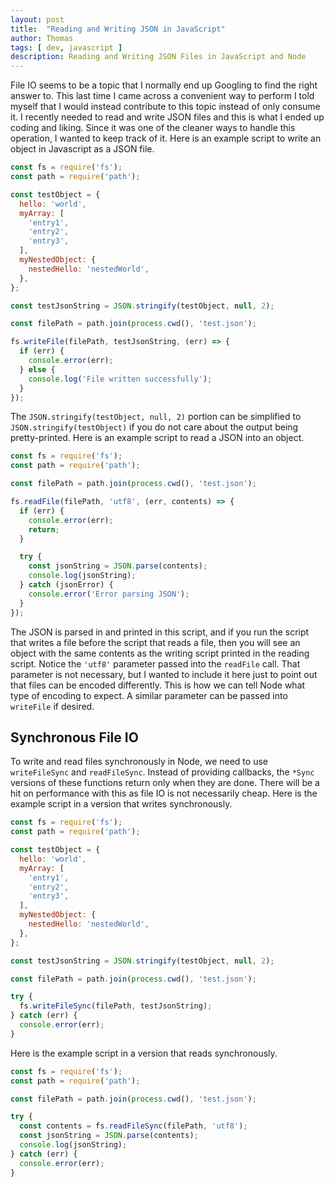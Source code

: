 ```yaml
---
layout: post
title:  "Reading and Writing JSON in JavaScript"
author: Thomas
tags: [ dev, javascript ]
description: Reading and Writing JSON Files in JavaScript and Node
---
```


File IO seems to be a topic that I normally end up Googling to find the right answer to. This last time I came across a convenient way to perform I told myself that I would instead contribute to this topic instead of only consume it. I recently needed to read and write JSON files and this is what I ended up coding and liking. Since it was one of the cleaner ways to handle this operation, I wanted to keep track of it. Here is an example script to write an object in Javascript as a JSON file.
```javascript
const fs = require('fs');
const path = require('path');

const testObject = {
  hello: 'world',
  myArray: [
    'entry1',
    'entry2',
    'entry3',
  ],
  myNestedObject: {
    nestedHello: 'nestedWorld',
  },
};

const testJsonString = JSON.stringify(testObject, null, 2);

const filePath = path.join(process.cwd(), 'test.json');

fs.writeFile(filePath, testJsonString, (err) => {
  if (err) {
    console.error(err);
  } else {
    console.log('File written successfully');
  }
});
```

The `JSON.stringify(testObject, null, 2)` portion can be simplified to `JSON.stringify(testObject)` if you do not care about the output being pretty-printed. Here is an example script to read a JSON into an object.

```javascript
const fs = require('fs');
const path = require('path');

const filePath = path.join(process.cwd(), 'test.json');

fs.readFile(filePath, 'utf8', (err, contents) => {
  if (err) {
    console.error(err);
    return;
  }

  try {
    const jsonString = JSON.parse(contents);
    console.log(jsonString);
  } catch (jsonError) {
    console.error('Error parsing JSON');
  }
});
```

The JSON is parsed in and printed in this script, and if you run the script that writes a file before the script that reads a file, then you will see an object with the same contents as the writing script printed in the reading script. Notice the `'utf8'` parameter passed into the `readFile` call. That parameter is not necessary, but I wanted to include it here just to point out that files can be encoded differently. This is how we can tell Node what type of encoding to expect. A similar parameter can be passed into `writeFile` if desired.

## Synchronous File IO

To write and read files synchronously in Node, we need to use `writeFileSync` and `readFileSync`. Instead of providing callbacks, the `*Sync` versions of these functions return only when they are done. There will be a hit on performance with this as file IO is not necessarily cheap. Here is the example script in a version that writes synchronously.
```javascript
const fs = require('fs');
const path = require('path');

const testObject = {
  hello: 'world',
  myArray: [
    'entry1',
    'entry2',
    'entry3',
  ],
  myNestedObject: {
    nestedHello: 'nestedWorld',
  },
};

const testJsonString = JSON.stringify(testObject, null, 2);

const filePath = path.join(process.cwd(), 'test.json');

try {
  fs.writeFileSync(filePath, testJsonString);
} catch (err) {
  console.error(err);
}
```

Here is the example script in a version that reads synchronously.
```javascript
const fs = require('fs');
const path = require('path');

const filePath = path.join(process.cwd(), 'test.json');

try {
  const contents = fs.readFileSync(filePath, 'utf8');
  const jsonString = JSON.parse(contents);
  console.log(jsonString);
} catch (err) {
  console.error(err);
}
```

